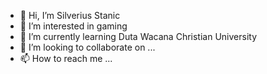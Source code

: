 - 👋 Hi, I’m Silverius Stanic
- 👀 I’m interested in gaming
- 🌱 I’m currently learning Duta Wacana Christian University
- 💞️ I’m looking to collaborate on ...
- 📫 How to reach me ...

<!---
Silverius383/Silverius383 is a ✨ special ✨ repository because its `README.md` (this file) appears on your GitHub profile.
You can click the Preview link to take a look at your changes.
--->
